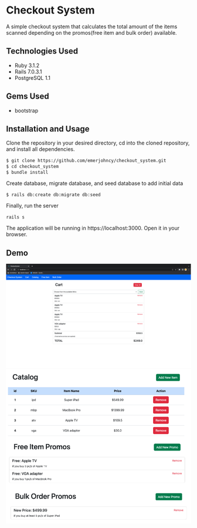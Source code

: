 # Checkout System
A simple checkout system that calculates the total amount of the items scanned depending on the promos(free item and bulk order) available.

## Technologies Used
- Ruby 3.1.2
- Rails 7.0.3.1
- PostgreSQL 1.1

## Gems Used
- bootstrap

## Installation and Usage
Clone the repository in your desired directory, cd into the cloned repository, and install all dependencies.
```
$ git clone https://github.com/emerjohncy/checkout_system.git
$ cd checkout_system
$ bundle install
```
Create database, migrate database, and seed database to add initial data
```
$ rails db:create db:migrate db:seed
```
Finally, run the server
```
rails s
```
The application will be running in https://localhost:3000. Open it in your browser.

## Demo
![This is a demo image of the project](https://github.com/emerjohncy/checkout_system/blob/main/app/assets/images/demo_one.png)
![This is a demo image of the project](https://github.com/emerjohncy/checkout_system/blob/main/app/assets/images/demo_two.jpg)

